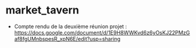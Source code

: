 # market_tavern

- Compte rendu de la deuxième réunion projet : https://docs.google.com/document/d/1E9H8WWKvd6z6yOsKJ22PMzGaf8fgUMnbspesR_xpN6E/edit?usp=sharing
